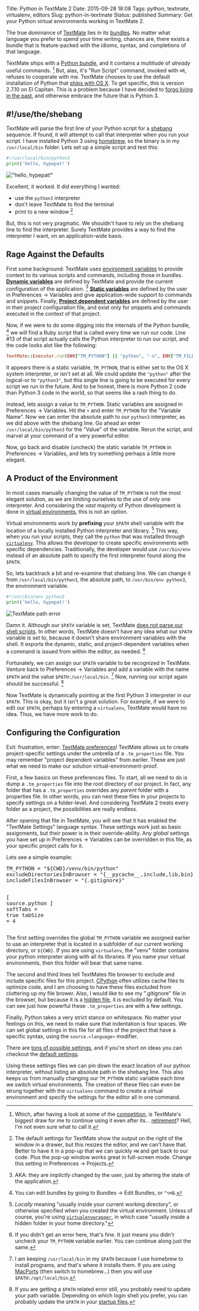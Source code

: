 Title: Python in TextMate 2
Date: 2015-09-28 18:08
Tags: python, textmate, virtualenv, editors
Slug: python-in-textmate
Status: published
Summary: Get your Python virtual environments working in TextMate 2.

The true dominance of [TextMate][mate] lies in its [bundles][mate-bundles].  No matter what language you prefer to spend your time writing, chances are, there exists a bundle that is feature-packed with the idioms, syntax, and completions of that language.

TextMate ships with a [Python bundle][python-bundle], and it contains a multitude of *already* useful commands. [^commands]  But, alas, it's "Run Script" command, invoked with `⌘R`, refuses to cooperate with me.  TextMate chooses to use the default installation of Python that [ships with OS X][osx-py].  To get specific, this is version 2.7.10 on El Capitan.  This is a problem because I have decided to [forgo living in the past][python-2-3], and otherwise embrace the future that is Python 3.

## #!/use/the/shebang

TextMate will parse the first line of your Python script for a [shebang][shebang] sequence.  If found, it will attempt to call that interpreter when you run your script.  I have installed Python 3 using [homebrew][brew], so the binary is in my `/usr/local/bin` folder.  Lets set up a simple script and test this:

```python
#!/usr/local/bin/python3
print('hello, hypepat!')
```

!["hello, hypepat!"][hello]

Excellent, it worked.  It did everything I wanted: 

- use the `python3` interpreter
- don't leave TextMate to find the terminal
- print to a new window [^window]

But, this is not very pragmatic.  We shouldn't have to rely on the shebang line to find the interpreter.  Surely TextMate provides a way to find the interpreter I want, on an application-wide basis.

## Rage Against the Defaults

First some background: TextMate uses [environment variables][mate-envs] to provide context to its various scripts and commands, including those in bundles.  [**Dynamic variables**][mate-d-envs] are defined by TextMate and provide the current configuration of the application. [^dynamic-envs]  [**Static variables**][mate-s-envs] are defined by the user in Preferences → Variables and give application-wide support to commands and snippets.  Finally, [**Project dependent variables**][mate-pd-envs] are defined by the user in their project configuration file, and exist only for snippets and commands executed in the context of that project.

Now, if we were to do some digging into the internals of the Python bundle, [^py-bundle] we will find a Ruby script that is called every time we run our code.  Line #13 of that script actually calls the Python interpreter to run our script, and the code looks alot like the following:

```ruby
TextMate::Executor.run(ENV["TM_PYTHON"] || "python", "-u", ENV["TM_FILEPATH"] ...
```

It appears there is a static variable, `TM_PYTHON`, that is either set to the OS X system interpreter, or isn't set at all.  We could update the `"python"` after the logical-or to `"python3"`, but this single line is going to be executed for every script we run in the future.  And to be honest, there is more Python 2 code than Python 3 code in the world, so that seems like a rash thing to do.

Instead, lets assign a value to `TM_PYTHON`.  Static variables are assigned in Preferences → Variables.  Hit the `+` and enter `TM_PYTHON` for the "Variable Name".  Now we can enter the absolute path to our `python3` interpreter, as we did above with the shebang line.  Go ahead an enter `/usr/local/bin/python3` for the "Value" of the variable.  Rerun the script, and marvel at your command of a very powerful editor.  

Now, go back and disable (uncheck) the static variable `TM_PYTHON` in Preferences → Variables, and lets try something perhaps a little more elegant.

## A Product of the Environment

In most cases manually changing the value of `TM_PYTHON` is not the most elegant solution, as we are limiting ourselves to the use of only one interpreter.  And considering the *vast* majority of Python development is done in [virtual environments][venv], this is not an option.

Virtual environments work by **prefixing** your `$PATH` shell variable with the location of a locally installed Python interpreter and library. [^locally]  This way, when you run your scripts, they call the `python` that was installed through [`virtualenv`][venv].  This allows the developer to create specific environments with specific dependencies.  Traditionally, the developer would use `/usr/bin/env` instead of an absolute path to specify the first interpreter found along the `$PATH`.

So, lets backtrack a bit and re-examine that shebang line.  We can change it from `/usr/local/bin/python3`, the absolute path, to `/usr/bin/env python3`, the environment variable.

```python
#!/usr/bin/env python3
print('hello, hypepat!')
```

![TextMate path error][tm-path-error]

Damn it.  Although our `$PATH` variable is set, TextMate [does not parse our shell scripts][tm-path].  In other words, TextMate doesn't have any idea what our `$PATH` variable is set to, because it doesn't share environment variables with the shell.  It exports the dynamic, static, and project-dependent variables when a command is issued from within the editor, as needed. [^error]

Fortunately, we can assign our `$PATH` variable to be recognized in TextMate.  Venture back to Preferences → Variables and add a variable with the name `$PATH` and the value `$PATH:/usr/local/bin`. [^brew]  Now, running our script again should be successful. [^path]

Now TextMate is dynamically pointing at the first Python 3 interpreter in our `$PATH`.  This is okay, but it isn't a great solution.  For example, if we were to edit our `$PATH`, perhaps by entering a `virtualenv`, TextMate would have no idea.  Thus, we have more work to do.

## Configuring the Configuration

Exit: frustration, enter: [TextMate preferences][tm-prefs]!  TextMate allows us to create project-specific settings under the umbrella of a `.tm_properties` file.  You may remember "project dependent variables" from eariler.  These are just what we need to make our solution virtual-environment-proof.

First, a few basics on these preferences files.  To start, all we need to do is dump a `.tm_properties` file into the root directory of our project.  In fact, any folder that has a `.tm_properties` overrides any *parent* folder with a properties file.  In other words, you can nest these files in your projects to specify settings on a folder-level.  And considering TextMate 2 treats every folder as a project, the possibilities are really endless.

After opening that file in TextMate, you will see that it has enabled the "TextMate Settings" language syntax.  These settings work just as basic assignments, but their power is in their override-ability.  Any *global* settings you have set up in Preferences → Variables can be overridden in this file, as your specific project calls for it.

Lets see a simple example:

<div class="highlight">
<pre>
<span class="k">TM_PYTHON </span><span class="o">= </span><span class="s">"</span><span class="se">${CWD}</span><span class="s">/venv/bin/python"</span>
<span class="k">excludeDirectoriesInBrowser </span><span class="o">= </span><span class="s">"{__pycache__,include,lib,bin}"</span>
<span class="k">includeFilesInBrowser </span><span class="o">= </span><span class="s">"{.gitignore}"</span>

<span class="o">[ </span><span class="sx">source.python</span><span class="o"> ]</span>
<span class="k">softTabs </span><span class="o">= <span class="bp">true</span>
<span class="k">tabSize  </span><span class="o">= <span class="m">4</span>
</pre>
</div>


The first setting overrides the global `TM_PYTHON` variable we assigned earlier to use an interpreter that is located in a subfolder of our current working directory, or `${CWD}`.  If you are using `virtualenv`, the "venv" folder contains your python interpreter along with all its libraries.  If you name your virtual environments, then this folder will bear that same name.

The second and third lines tell TextMates file browser to exclude and include specific files for this project.  [CPython][cpython] often utilizes cache files to optimize code, and I am choosing to have these files excluded from cluttering up my file brower.  Also, I would like to see my ".gitignore" file in the browser, but because it is a [hidden file][hfiles], it is excluded by default.  You can see just how powerful these `.tm_properties` are with a few settings.

Finally, Python takes a very strict stance on whitespace.  No matter your feelings on this, we need to make sure that indentation is four spaces.  We can set global settings in this file for all files of the project that have a specific syntax, using the `source.«language»` modifier.


There are [tons of possible settings][tm-settings], and if you're short on ideas you can checkout the [default settings][tm-defaults].

Using these settings files we can pin down the exact location of our python interpreter, without listing an absolute path in the shebang line.  This also keeps us from manually changing our `TM_PYTHON` static variable each time we switch virtual environments.  The creation of these files can even be strung together with the `virtualenv` command to create a virtual environment and specify the settings for the editor all in one command.


[^commands]: Which, after having a look at some of the [competition][choc], is TextMate's biggest draw for me to continue using it even after its... [retirement][death-of-TM]? Hell, I'm not even sure what to call it.

[^window]: The default settings for TextMate show the output on the right of the window in a drawer, but this resizes the editor, and we can't have that.  Better to have it in a pop-up that we can quickly `⌘W` and get back to our code.  Plus the pop-up window works great in full-screen mode.  Change this setting in Preferences → Projects.

[^dynamic-envs]: AKA: they are *implictly* changed by the user, just by altering the state of the application.

[^py-bundle]: You can edit bundles by going to Bundles → Edit Bundles, or `^⌥⌘B`.

[^locally]: *Locally* meaning "usually inside your current working directory", or otherwise specified when you created the virtual environment.  Unless of course, you're using [`virtualenvwrapper`][venv-wrap], in which case "usually inside a hidden folder in your home directory."

[^error]: If you didn't get an error here, that's fine.  It just means you didn't uncheck your `TM_PYTHON` variable earlier.  You can continue along just the same.

[^brew]: I am keeping `/usr/local/bin` in my `$PATH` because I use homebrew to install programs, and that's where it installs them.  If you are using [MacPorts][macports] (then switch to homebrew...) then you will use `$PATH:/opt/local/bin`.

[^path]: If you are getting a `$PATH` related error still, you probably need to update your path variable.  Depending on which login shell you prefer, you can probably update the `$PATH` in your [startup files][startup].

[mate]: http://macromates.com
[mate-bundles]: http://manual.macromates.com/en/bundles#bundles
[python-bundle]: https://github.com/textmate/python.tmbundle
[choc]: https://chocolatapp.com
[death-of-TM]: http://blog.macromates.com/2012/textmate-2-at-github/
[osx-py]: http://docs.python-guide.org/en/latest/starting/install/osx/
[python-2-3]: https://wiki.python.org/moin/Python2orPython3
[shebang]: http://en.wikipedia.org/wiki/Shebang_%28Unix%29
[brew]: http://brew.sh
[mate-envs]: http://manual.macromates.com/en/environment_variables
[mate-d-envs]: http://manual.macromates.com/en/environment_variables#dynamic_variables
[mate-s-envs]: http://manual.macromates.com/en/environment_variables#static_variables
[mate-pd-envs]: http://manual.macromates.com/en/environment_variables#project_dependent_variables
[venv]: http://virtualenv.readthedocs.org/en/latest/
[tm-path]: http://blog.macromates.com/2014/defining-a-path/
[startup]: http://hyperpolyglot.org/unix-shells#startup-file
[macports]: http://www.macports.org
[tm-prefs]: http://blog.macromates.com/2011/git-style-configuration/
[cpython]: https://en.wikipedia.org/wiki/CPython
[hfiles]: https://en.wikipedia.org/wiki/Hidden_file_and_hidden_directory#Mac_OS_X
[tm-settings]: http://wiki.macromates.com/Reference/Settings
[tm-defaults]: http://wiki.macromates.com/Reference/FolderSpecificSettings
[venv-wrap]: http://virtualenvwrapper.readthedocs.org/en/latest/

[hello]: /images/hello_hypepat.png
[tm-path-error]: /images/mate_path_error.png